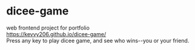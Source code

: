 # dicee-game
web frontend project for portfolio<br>
https://kevvy206.github.io/dicee-game/<br>
Press any key to play dicee game, and see who wins--you or your friend.
